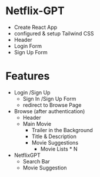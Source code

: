 # Netflix-GPT

- Create React App
- configured & setup Tailwind CSS
- Header
- Login Form
- Sign Up Form

# Features
- Login /Sign Up
    - Sign In /Sign Up Form
    - redirect to Browse Page
- Browse (after authentication)
    - Header
    - Main Movie
        - Trailer in the Background
        - Title & Description
        - Movie Suggestions
            - Movie Lists * N
- NetflixGPT
    - Search Bar
    - Movie Suggestion
